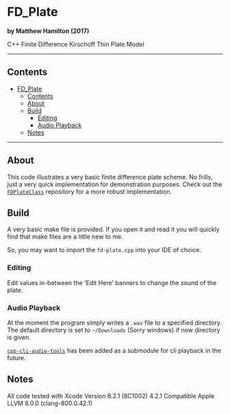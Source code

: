 # FD_Plate

**by Matthew Hamilton (2017)**

C++ Finite Difference Kirschoff Thin Plate Model

***

## Contents
<!-- TOC depthFrom:1 depthTo:6 withLinks:1 updateOnSave:1 orderedList:0 -->

- [FD_Plate](#fdplate)
	- [Contents](#contents)
	- [About](#about)
	- [Build](#build)
		- [Editing](#editing)
		- [Audio Playback](#audio-playback)
	- [Notes](#notes)

<!-- /TOC -->

***

## About

This code illustrates a very basic finite difference plate scheme. No frills, just a very quick implementation for demonstration purposes. Check out the [`FDPlateClass`](https://github.com/mhamilt/FDPlateClass) repository for a more robust implementation.

## Build

A very basic make file is provided. If you open it and read it you will quickly find that make files are a little new to me.

So, you may want to import the `fd-plate.cpp` into your IDE of choice.

### Editing

Edit values in-between the 'Edit Here' banners to change the sound of the plate.

### Audio Playback

At the moment the program simply writes a `.wav` file to a specified directory. The default directory is set to `~/Downloads` (Sorry windows) if now directory is given.

[`cpp-cli-audio-tools`](https://github.com/mhamilt/cpp-cli-audio-tools/tree/bab960fd1d893ff9ba7a92582f1fbd866153b8e0) has been added as a submodule for cli playback in the future.

## Notes

All code tested with Xcode Version 8.2.1 (8C1002) 4.2.1 Compatible Apple LLVM 8.0.0 (clang-800.0.42.1)
